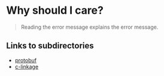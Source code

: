# Why should I care?

> Reading the error message explains the error message.

## Links to subdirectories

 * [protobuf](protobuf/README.md)
 * [c-linkage](c_linkage/README.md)
